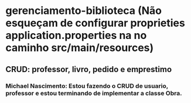 # gerenciamento-biblioteca (Não esqueçam de configurar proprieties application.properties na no caminho src/main/resources)

## CRUD: professor, livro, pedido e emprestimo
### Michael Nascimento: Estou fazendo o CRUD de usuario, professor e estou terminando de implementar a classe Obra.
